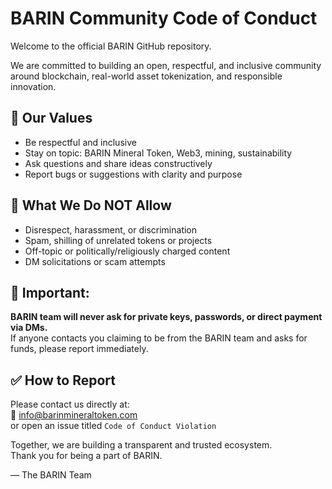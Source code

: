 # BARIN Community Code of Conduct

Welcome to the official BARIN GitHub repository.

We are committed to building an open, respectful, and inclusive community around blockchain, real-world asset tokenization, and responsible innovation.

## 🚧 Our Values

- Be respectful and inclusive  
- Stay on topic: BARIN Mineral Token, Web3, mining, sustainability  
- Ask questions and share ideas constructively  
- Report bugs or suggestions with clarity and purpose  

## 🚫 What We Do NOT Allow

- Disrespect, harassment, or discrimination  
- Spam, shilling of unrelated tokens or projects  
- Off-topic or politically/religiously charged content  
- DM solicitations or scam attempts

## 📢 Important:

**BARIN team will never ask for private keys, passwords, or direct payment via DMs.**  
If anyone contacts you claiming to be from the BARIN team and asks for funds, please report immediately.

## ✅ How to Report

Please contact us directly at:  
📧 info@barinmineraltoken.com  
or open an issue titled `Code of Conduct Violation`

Together, we are building a transparent and trusted ecosystem.  
Thank you for being a part of BARIN.

— The BARIN Team
